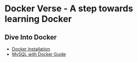 # Docker Verse - A step towards learning Docker 

## Dive Into Docker
 - [Docker Installation](https://github.com/REZ-OAN/Docker_Verse/tree/main/docs/DockerInstallation.md)
 - [MySQL with Docker Guide](https://github.com/REZ-OAN/Docker_Verse/blob/mysql_with_docker/docs/MySQLWithDocker.md)